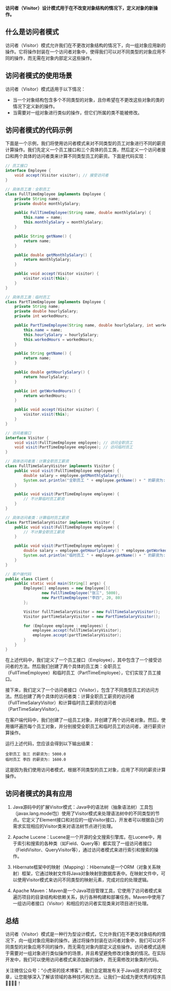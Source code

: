 **访问者（Visitor）设计模式用于在不改变对象结构的情况下，定义对象的新操作。**

## 什么是访问者模式

访问者（Visitor）模式允许我们在不更改对象结构的情况下，向一组对象应用新的操作。它将操作封装在一个访问者对象中，使得我们可以对不同类型的对象应用不同的操作，而无需在对象内部定义这些操作。

## 访问者模式的使用场景

访问者（Visitor）模式适用于以下情况：

- 当一个对象结构包含多个不同类型的对象，且你希望在不更改这些对象的类的情况下定义新的操作。
- 当需要对一组对象进行类似的操作，但它们所属的类不能被修改。

##  访问者模式的代码示例

下面是一个示例，我们将使用访问者模式来对不同类型的员工对象进行不同的薪资计算操作。我们先定义一个员工接口和三个具体的员工类，然后定义一个访问者接口和两个具体的访问者类来计算不同类型员工的薪资。下面是代码实现：

```java
// 员工接口
interface Employee {
    void accept(Visitor visitor); // 接受访问者
}

// 具体员工类：全职员工
class FullTimeEmployee implements Employee {
    private String name;
    private double monthlySalary;

    public FullTimeEmployee(String name, double monthlySalary) {
        this.name = name;
        this.monthlySalary = monthlySalary;
    }

    public String getName() {
        return name;
    }

    public double getMonthlySalary() {
        return monthlySalary;
    }

    public void accept(Visitor visitor) {
        visitor.visit(this);
    }
}

// 具体员工类：临时员工
class PartTimeEmployee implements Employee {
    private String name;
    private double hourlySalary;
    private int workedHours;

    public PartTimeEmployee(String name, double hourlySalary, int workedHours) {
        this.name = name;
        this.hourlySalary = hourlySalary;
        this.workedHours = workedHours;
    }

    public String getName() {
        return name;
    }

    public double getHourlySalary() {
        return hourlySalary;
    }

    public int getWorkedHours() {
        return workedHours;
    }

    public void accept(Visitor visitor) {
        visitor.visit(this);
    }
}

// 访问者接口
interface Visitor {
    void visit(FullTimeEmployee employee); // 访问全职员工
    void visit(PartTimeEmployee employee); // 访问临时员工
}

// 具体访问者类：计算全职员工薪资
class FullTimeSalaryVisitor implements Visitor {
    public void visit(FullTimeEmployee employee) {
        double salary = employee.getMonthlySalary();
        System.out.println("全职员工 " + employee.getName() + " 的薪资为: " + salary);
    }

    public void visit(PartTimeEmployee employee) {
        // 不计算临时员工薪资
    }
}

// 具体访问者类：计算临时员工薪资
class PartTimeSalaryVisitor implements Visitor {
    public void visit(FullTimeEmployee employee) {
        // 不计算全职员工薪资
    }

    public void visit(PartTimeEmployee employee) {
        double salary = employee.getHourlySalary() * employee.getWorkedHours();
        System.out.println("临时员工 " + employee.getName() + " 的薪资为: " + salary);
    }
}

// 客户端代码
public class Client {
    public static void main(String[] args) {
        Employee[] employees = new Employee[]{
                new FullTimeEmployee("张三", 5000),
                new PartTimeEmployee("李四", 20, 80)
        };

        Visitor fullTimeSalaryVisitor = new FullTimeSalaryVisitor();
        Visitor partTimeSalaryVisitor = new PartTimeSalaryVisitor();

        for (Employee employee : employees) {
            employee.accept(fullTimeSalaryVisitor);
            employee.accept(partTimeSalaryVisitor);
        }
    }
}
```

在上述代码中，我们定义了一个员工接口（Employee），其中包含了一个接受访问者的方法。然后我们创建了两个具体的员工类：全职员工（FullTimeEmployee）和临时员工（PartTimeEmployee），它们实现了员工接口。

接下来，我们定义了一个访问者接口（Visitor），包含了不同类型员工的访问方法。然后创建了两个具体的访问者类：计算全职员工薪资的访问者（FullTimeSalaryVisitor）和计算临时员工薪资的访问者（PartTimeSalaryVisitor）。

在客户端代码中，我们创建了一组员工对象，并创建了两个访问者对象。然后，使用循环遍历每个员工对象，并分别接受全职员工和临时员工的访问者，进行薪资计算操作。

运行上述代码，您应该会得到以下输出结果：

```
全职员工 张三 的薪资为: 5000.0
临时员工 李四 的薪资为: 1600.0
```

这是因为我们使用访问者模式，根据不同类型的员工对象，应用了不同的薪资计算操作。

##  访问者模式的具有应用

1. Java源码中的扩展Visitor模式：Java中的语法树（抽象语法树）工具包（javax.lang.model包）使用了Visitor模式来处理语法树中的不同类型的节点。它定义了Element接口和对应的一组Visitor接口，开发者可以根据自己的需求实现相应的Visitor类来对语法树节点进行处理。

2. Apache Lucene：Lucene是一个开源的全文搜索引擎库。在Lucene中，用于索引和搜索的各种类（如Field、Query等）都实现了一组访问者接口（FieldVisitor、QueryVisitor等），通过访问者模式来进行索引和搜索的操作。

3. Hibernate框架中的映射（Mapping）：Hibernate是一个ORM（对象关系映射）框架，它通过映射文件将Java对象映射到数据库表中。在映射文件中，可以使用Visitor模式来访问不同类型的映射元素，完成对应的处理逻辑。

4. Apache Maven：Maven是一个Java项目管理工具，它使用了访问者模式来遍历项目的目录结构和依赖关系，执行各种构建和部署任务。Maven中使用了一组访问者接口（Visitor）和相应的访问者实现类来对项目进行处理。

## 总结

访问者（Visitor）模式是一种行为型设计模式，它允许我们在不更改对象结构的情况下，向一组对象应用新的操作。通过将操作封装在访问者对象中，我们可以对不同类型的对象应用不同的操作，而无需在对象内部定义这些操作。访问者模式适用于需要对一组对象进行类似操作的场景，并且希望避免修改对象类的情况。在实际开发中，我们可以使用访问者模式来添加新的操作，而无需修改对象类的代码。

关注微信公众号：“小虎哥的技术博客”。我们会定期发布关于Java技术的详尽文章，让您能够深入了解该领域的各种技巧和方法，让我们一起成为更优秀的程序员👩‍💻👨‍💻！